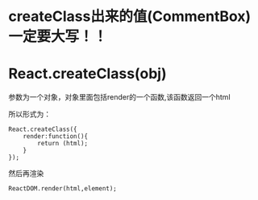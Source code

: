 #  createClass出来的值(CommentBox)一定要大写！！

# React.createClass(obj)

参数为一个对象，对象里面包括render的一个函数,该函数返回一个html

所以形式为：

```
React.createClass({
    render:function(){
        return (html);
    }
});

```
然后再渲染

```
ReactDOM.render(html,element);

```


